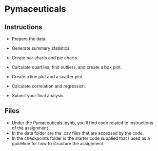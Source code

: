 # Pymaceuticals
## Instructions

- Prepare the data.

- Generate summary statistics.

- Create bar charts and pie charts.

- Calculate quartiles, find outliers, and create a box plot.

- Create a line plot and a scatter plot.

- Calculate correlation and regression.

- Submit your final analysis.

## Files
- Under the Pymaceuticals.ipynb, you'll find code related to instructions of the assignment
- In the data folder are the .csv files that are accessed by the code.
- In the checkpoints folder is the starter code supplied that I used as a guideline for how to structure the assignment

